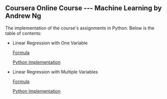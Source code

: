 ## **Coursera Online Course --- Machine Learning by Andrew Ng**

The implementation of the course's assignments in Python. Below is the table of contents:

- Linear Regression with One Variable

    [Formula](https://github.com/lxn1021/Notes-Machine-Learning-Course-by-Andrew-Ng/blob/master/Linear%20regression%20with%20one%20variable.pdf)
    
    [Python Implementation](https://github.com/lxn1021/Notes-Machine-Learning-Course-by-Andrew-Ng/blob/master/Linear%20Regression%20with%20One%20Variable_2.ipynb)
    

- Linear Regression with Multiple Variables
    
    [Formula](https://github.com/lxn1021/Notes-Machine-Learning-Course-by-Andrew-Ng/blob/master/Linear%20regression%20with%20multiple%20variables.pdf)

    [Python Implementation](https://github.com/lxn1021/Notes-Machine-Learning-Course-by-Andrew-Ng/blob/master/Linear%20Regression%20with%20Multiple%20Variables_2.ipynb)

